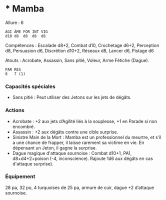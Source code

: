 # * Mamba

Allure : 6

	AGI	ÂME	FOR	INT	VIG
	d10	d8	d8	d8	d8

Compétences : Escalade d8+2, Combat d10, Crochetage d6+2, Perception d8, Persuasion d6, Discrétion d10+2, Réseaux d8, Lancer d6, Pistage d6

Atouts : Acrobate, Assassin, Sans pitié, Voleur, Arme Fétiche (Dague).

	PAR	RES
	8	7 (1)

### Capacités spéciales
- Sans pitié : Peut utiliser des Jetons sur les jets de dégâts.

### Actions
- Acrobate : +2 aux jets d’Agilité liés à la souplesse, +1 en Parade si non encombré.
- Assassin : +2 aux dégâts contre une cible surprise.
- Sinistre Main de la Mort : Mamba est un professionnel du meurtre, et s’il a une chance de frapper, il laisse rarement sa victime en vie. En dépensant un Jeton, il gagne la surprise.
- Dague magique d'attaque sournoise : Combat d10+1, PA1, d8+d4+2+poison (-4, inconscience). Rajoute 1d6 aux dégâts en cas d'attaque surprise). 

### Équipement
 
28 pa, 32 po, 4 turquoises de 25 pa, armure de cuir, dague +2 d’attaque sournoise.
